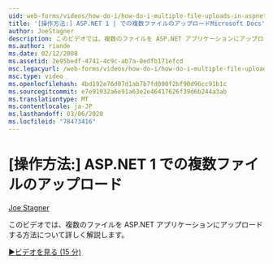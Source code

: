 ```yaml
---
uid: web-forms/videos/how-do-i/how-do-i-multiple-file-uploads-in-aspnet-1
title: '[操作方法:] ASP.NET 1 | での複数ファイルのアップロードMicrosoft Docs'
author: JoeStagner
description: このビデオでは、複数のファイルを ASP.NET アプリケーションにアップロードする方法について詳しく解説します。
ms.author: riande
ms.date: 02/12/2008
ms.assetid: 2e95bedf-4741-4c9c-ab7a-0edfb171efcd
msc.legacyurl: /web-forms/videos/how-do-i/how-do-i-multiple-file-uploads-in-aspnet-1
msc.type: video
ms.openlocfilehash: 4bd192e76d07d1ab7b7fd000f2bf90d96cc91b1c
ms.sourcegitcommit: e7e91932a6e91a63e2e46417626f39d6b244a3ab
ms.translationtype: MT
ms.contentlocale: ja-JP
ms.lasthandoff: 03/06/2020
ms.locfileid: "78473416"
---
```

# <a name="how-do-i--multiple-file-uploads-in-aspnet1"></a>[操作方法:] ASP.NET 1 での複数ファイルのアップロード

[Joe Stagner](https://github.com/JoeStagner)

このビデオでは、複数のファイルを ASP.NET アプリケーションにアップロードする方法について詳しく解説します。

[&#9654;ビデオを見る (15 分)](https://channel9.msdn.com/Blogs/ASP-NET-Site-Videos/how-do-i-multiple-file-uploads-in-aspnet-1)
